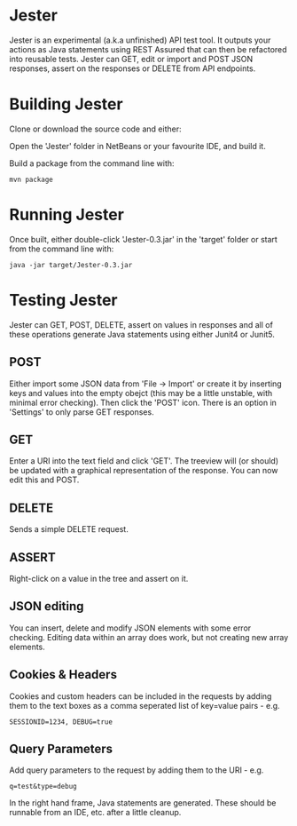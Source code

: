 Jester
======

Jester is an experimental (a.k.a unfinished) API test tool. It outputs your actions as Java statements using REST Assured that can then be refactored into reusable tests.
Jester can GET, edit or import and POST JSON responses, assert on the responses or DELETE from API endpoints.



Building Jester
===============

Clone or download the source code and either:

Open the 'Jester' folder in NetBeans or your favourite IDE, and build it.

Build a package from the command line with:

    mvn package 


Running Jester
==============

Once built, either double-click 'Jester-0.3.jar' in the 'target' folder or start from the command line with:

    java -jar target/Jester-0.3.jar
    



Testing Jester
============
Jester can GET, POST, DELETE, assert on values in responses and all of these operations generate Java statements using either Junit4 or Junit5.


POST
----
Either import some JSON data from 'File -> Import' or create it by inserting keys and values into the empty obejct (this may be a little unstable, with minimal error checking).
Then click the 'POST' icon. There is an option in 'Settings' to only parse GET responses.


GET
---
Enter a URI into the text field and click 'GET'. The treeview will (or should) be updated with a graphical representation of the response. You can now edit this and POST.


DELETE
------
Sends a simple DELETE request.


ASSERT
------
Right-click on a value in the tree and assert on it.


JSON editing
------------
You can insert, delete and modify JSON elements with some error checking. Editing data within an array does work, but not creating new array elements. 

Cookies & Headers
-----------------
Cookies and custom headers can be included in the requests by adding them to the text boxes as a comma seperated list of key=value pairs -  e.g.

    SESSIONID=1234, DEBUG=true



Query Parameters
----------------
Add query parameters to the request by adding them to the URI - e.g.

    q=test&type=debug


In the right hand frame, Java statements are generated. These should be runnable from an IDE, etc. after a little cleanup.



